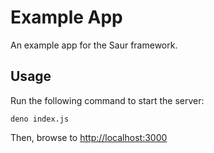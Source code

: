 # Example App

An example app for the Saur framework.

## Usage

Run the following command to start the server:

    deno index.js

Then, browse to <http://localhost:3000>
